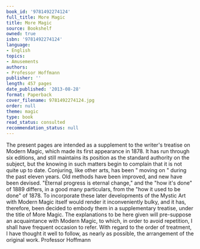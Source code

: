 ```yaml
---
book_id: '9781492274124'
full_title: More Magic
title: More Magic
source: Bookshelf
owned: true
isbn: '9781492274124'
language:
- English
topics:
- Amusements
authors:
- Professor Hoffmann
publisher: ''
length: 457 pages
date_published: '2013-08-28'
format: Paperback
cover_filename: 9781492274124.jpg
order: null
theme: magic
type: book
read_status: consulted
recommendation_status: null
---
```

The present pages are intended as a supplement to the writer's treatise on Modern Magic, which made its first appearance in 1878. It has run through six editions, and still maintains its position as the standard authority on the subject, but the knowing in such matters begin to complain that it is not quite up to date. Conjuring, like other arts, has been " moving on " during the past eleven years. Old methods have been improved, and new have been devised. "Eternal progress is eternal change," and the "how it's done" of 1889 differs, in a good many particulars, from the "how it used to be done" of 1878. To incorporate these later developments of the Mystic Art with Modern Magic itself would render it inconveniently bulky, and it has, therefore, been decided to embody them in a supplementary treatise, under the title of More Magic. The explanations to be here given will pre-suppose an acquaintance with Modern Magic, to which, in order to avoid repetition, I shall have frequent occasion to refer. With regard to the order of treatment, I have thought it well to follow, as nearly as possible, the arrangement of the original work. Professor Hoffmann
